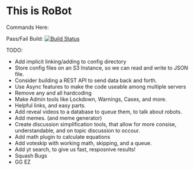 # This is RoBot
Commands Here:

Pass/Fail Build: [![Build Status](https://travis-ci.org/HFreni/RoBot.svg?branch=master)](https://travis-ci.org/HFreni/RoBot)

TODO:
* Add implicit linking/adding to config directory
* Store config files on an S3 Instance, so we can read and write to JSON file.
* Consider building a REST API to send data back and forth.
* Use Async features to make the code useable among multiple servers
* Remove any and all hardcoding
* Make Admin tools like Lockdown, Warnings, Cases, and more.
* Helpful links, and easy parts.
* Add reveal videos to a database to queue them, to talk about robots.
* Add memes. (and meme generator)
* Create discussion simplification tools, that allow for more consise, understandable, and on topic discussion to occour.
* Add math plugin to calculate equations
* Add voteskip with working math, skipping, and a queue.
* Add yt search, to give us fast, resposnive results!
* Squash Bugs
* GG EZ
